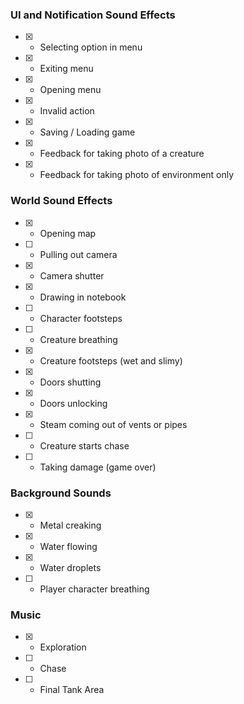 ### UI and Notification Sound Effects

- [x] - Selecting option in menu
- [x] - Exiting menu
- [x] - Opening menu
- [x] - Invalid action
- [x] - Saving / Loading game
- [x] - Feedback for taking photo of a creature
- [x] - Feedback for taking photo of environment only

### World Sound Effects

- [x] - Opening map
- [ ] - Pulling out camera
- [x] - Camera shutter
- [x] - Drawing in notebook
- [ ] - Character footsteps
- [ ] - Creature breathing
- [x] - Creature footsteps (wet and slimy)
- [x] - Doors shutting
- [x] - Doors unlocking
- [x] - Steam coming out of vents or pipes
- [ ] - Creature starts chase
- [ ] - Taking damage (game over)

### Background Sounds

- [x] - Metal creaking
- [x] - Water flowing
- [x] - Water droplets
- [ ] - Player character breathing

### Music

- [x] - Exploration
- [ ] - Chase
- [ ] - Final Tank Area
